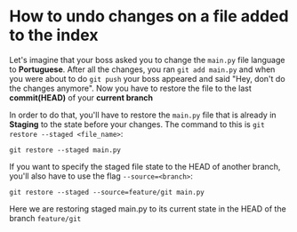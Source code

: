 # How to undo changes on a file added to the index

Let's imagine that your boss asked you to change the `main.py` file language to **Portuguese**. After all the changes, you ran `git add main.py` and when you were about to do `git push` your boss appeared and said "Hey, don't do the changes anymore". Now you have to restore the file to the last **commit(HEAD)** of your **current branch**

In order to do that, you'll have to restore the `main.py` file that is already in **Staging** to the state before your changes. The command to this is `git restore --staged <file_name>`:

```shell
git restore --staged main.py
```

If you want to specify the staged file state to the HEAD of another branch, you'll also have to use the flag `--source=<branch>`:

```shell
git restore --staged --source=feature/git main.py
```

Here we are restoring staged main.py to its current state in the HEAD of the branch `feature/git`

